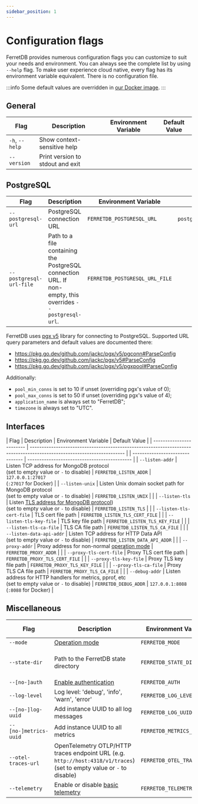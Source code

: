 ```yaml
---
sidebar_position: 1
---
```


# Configuration flags

FerretDB provides numerous configuration flags you can customize to suit your needs and environment.
You can always see the complete list by using `--help` flag.
To make user experience cloud native, every flag has its environment variable equivalent.
There is no configuration file.

:::info
Some default values are overridden in [our Docker image](../installation/ferretdb/docker.md).
:::

<!-- Keep order in sync with the `--help` output -->

## General

| Flag           | Description                      | Environment Variable | Default Value |
| -------------- | -------------------------------- | -------------------- | ------------- |
| `-h`, `--help` | Show context-sensitive help      |                      |               |
| `--version`    | Print version to stdout and exit |                      |               |

## PostgreSQL

| Flag                    | Description                                                                                               | Environment Variable           | Default Value                        |
| ----------------------- | --------------------------------------------------------------------------------------------------------- | ------------------------------ | ------------------------------------ |
| `--postgresql-url`      | PostgreSQL connection URL                                                                                 | `FERRETDB_POSTGRESQL_URL`      | `postgres://127.0.0.1:5432/postgres` |
| `--postgresql-url-file` | Path to a file containing the PostgreSQL connection URL. If non-empty, this overrides `--postgresql-url`. | `FERRETDB_POSTGRESQL_URL_FILE` |                                      |

FerretDB uses [pgx v5](https://github.com/jackc/pgx) library for connecting to PostgreSQL.
Supported URL query parameters and default values are documented there:

- https://pkg.go.dev/github.com/jackc/pgx/v5/pgconn#ParseConfig
- https://pkg.go.dev/github.com/jackc/pgx/v5#ParseConfig
- https://pkg.go.dev/github.com/jackc/pgx/v5/pgxpool#ParseConfig

Additionally:

- `pool_min_conns` is set to 10 if unset (overriding pgx's value of 0);
- `pool_max_conns` is set to 50 if unset (overriding pgx's value of 4);
- `application_name` is always set to "FerretDB";
- `timezone` is always set to "UTC".

## Interfaces

| Flag | Description | Environment Variable | Default Value |
| ------------------------ | ---------------------------------------------------------------------------------------------------------------------- | | ------------------------------- | -------------------------------------------- |
| `--listen-addr` | Listen TCP address for MongoDB protocol<br />(set to empty value or `-` to disable) | `FERRETDB_LISTEN_ADDR` | `127.0.0.1:27017`<br />(`:27017` for Docker) |
| `--listen-unix` | Listen Unix domain socket path for MongoDB protocol<br />(set to empty value or `-` to disable) | `FERRETDB_LISTEN_UNIX` | |
| `--listen-tls` | Listen [TLS address for MongoDB protocol](../security/tls-connections.md))<br />(set to empty value or `-` to disable) | `FERRETDB_LISTEN_TLS` | |
| `--listen-tls-cert-file` | TLS cert file path | `FERRETDB_LISTEN_TLS_CERT_FILE` | |
| `--listen-tls-key-file` | TLS key file path | `FERRETDB_LISTEN_TLS_KEY_FILE` | |
| `--listen-tls-ca-file` | TLS CA file path | `FERRETDB_LISTEN_TLS_CA_FILE` | |
| `--listen-data-api-addr` | Listen TCP address for HTTP Data API<br />(set to empty value or `-` to disable) | `FERRETDB_LISTEN_DATA_API_ADDR` | |
| `--proxy-addr` | Proxy address for non-normal [operation mode](operation-modes.md) | `FERRETDB_PROXY_ADDR` | |
| `--proxy-tls-cert-file` | Proxy TLS cert file path | `FERRETDB_PROXY_TLS_CERT_FILE` | |
| `--proxy-tls-key-file` | Proxy TLS key file path | `FERRETDB_PROXY_TLS_KEY_FILE` | |
| `--proxy-tls-ca-file` | Proxy TLS CA file path | `FERRETDB_PROXY_TLS_CA_FILE` | |
| `--debug-addr` | Listen address for HTTP handlers for metrics, pprof, etc<br />(set to empty value or `-` to disable) | `FERRETDB_DEBUG_ADDR` | `127.0.0.1:8088`<br />(`:8088` for Docker) |

## Miscellaneous

| Flag                  | Description                                                                                                                 | Environment Variable       | Default Value                  |
| --------------------- | --------------------------------------------------------------------------------------------------------------------------- | -------------------------- | ------------------------------ |
| `--mode`              | [Operation mode](operation-modes.md)                                                                                        | `FERRETDB_MODE`            | `normal`                       |
| `--state-dir`         | Path to the FerretDB state directory                                                                                        | `FERRETDB_STATE_DIR`       | `.`<br />(`/state` for Docker) |
| `--[no-]auth`         | [Enable authentication](../security/authentication.md)                                                                      | `FERRETDB_AUTH`            | enabled                        |
| `--log-level`         | Log level: 'debug', 'info', 'warn', 'error'                                                                                 | `FERRETDB_LOG_LEVEL`       | `info`                         |
| `--[no-]log-uuid`     | Add instance UUID to all log messages                                                                                       | `FERRETDB_LOG_UUID`        | disabled                       |
| `--[no-]metrics-uuid` | Add instance UUID to all metrics                                                                                            | `FERRETDB_METRICS_UUID`    | disabled                       |
| `--otel-traces-url`   | OpenTelemetry OTLP/HTTP traces endpoint URL (e.g. `http://host:4318/v1/traces`)<br />(set to empty value or `-` to disable) | `FERRETDB_OTEL_TRACES_URL` | disabled                       |
| `--telemetry`         | Enable or disable [basic telemetry](telemetry.md)                                                                           | `FERRETDB_TELEMETRY`       | `undecided`                    |

<!-- Do not document `--dev-XXX` flags -->
